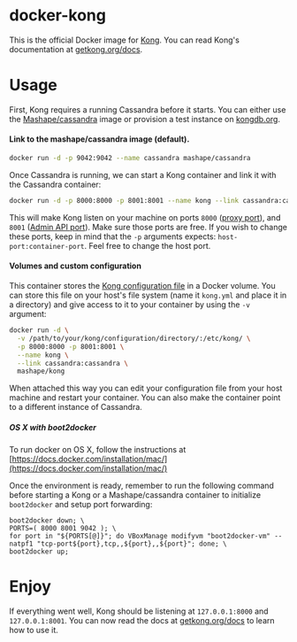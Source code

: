 # docker-kong

This is the official Docker image for [Kong][kong-repo-url]. You can read Kong's documentation at [getkong.org/docs][kong-docs-url].

# Usage

First, Kong requires a running Cassandra before it starts. You can either use the [Mashape/cassandra](https://github.com/Mashape/docker-cassandra) image or provision a test instance on [kongdb.org](http://kongdb.org).

#### Link to the mashape/cassandra image (default).

```bash
docker run -d -p 9042:9042 --name cassandra mashape/cassandra
```

Once Cassandra is running, we can start a Kong container and link it with the Cassandra container:

```bash
docker run -d -p 8000:8000 -p 8001:8001 --name kong --link cassandra:cassandra mashape/kong
```

This will make Kong listen on your machine on ports `8000` ([proxy port](http://getkong.org/docs/latest/configuration/#proxy_port)), and  `8001` ([Admin API port](http://getkong.org/docs/latest/configuration/#admin_api_port)). Make sure those ports are free. If you wish to change these ports, keep in mind that the `-p` arguments expects: `host-port:container-port`. Feel free to change the host port.

#### Volumes and custom configuration

This container stores the [Kong configuration file](http://getkong.org/docs/latest/configuration/) in a Docker volume. You can store this file on your host's file system (name it `kong.yml` and place it in a directory) and give access to it to your container by using the `-v` argument:

```bash
docker run -d \
  -v /path/to/your/kong/configuration/directory/:/etc/kong/ \
  -p 8000:8000 -p 8001:8001 \
  --name kong \
  --link cassandra:cassandra \
  mashape/kong
```

When attached this way you can edit your configuration file from your host machine and restart your container. You can also make the container point to a different instance of Cassandra.

##### OS X with boot2docker

To run docker on OS X, follow the instructions at [https://docs.docker.com/installation/mac/](https://docs.docker.com/installation/mac/)

Once the environment is ready, remember to run the following command before starting a Kong or a Mashape/cassandra container to initialize `boot2docker` and setup port forwarding:

```
boot2docker down; \
PORTS=( 8000 8001 9042 ); \
for port in "${PORTS[@]}"; do VBoxManage modifyvm "boot2docker-vm" --natpf1 "tcp-port${port},tcp,,${port},,${port}"; done; \
boot2docker up;
```

# Enjoy

If everything went well, Kong should be listening at `127.0.0.1:8000` and `127.0.0.1:8001`. You can now read the docs at [getkong.org/docs][kong-docs-url] to learn how to use it.

[kong-repo-url]: https://github.com/Mashape/kong
[kong-docs-url]: http://getkong.org/docs
